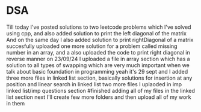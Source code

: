 # DSA
Till today I've posted solutions to two leetcode problems
which I've solved using cpp, and also added solution to print the left diagonal of the matrix
And on the same day I also added solution to print rightDiagonal of a matrix
succesfully uploaded one more solution for a problem called missing number in an array, and a also uploaded the code to print right diagonal in reverse manner
on 23/09/24 I uploaded a file in array section which has a solution to all types of swapping which are very much important when we talk about basic foundation in programming
yeah it's 29 sept and I added three more files in linked list section, basically solutions for insertion at any position and linear search in linked list 
two more files I uplaoded in imp linked list/imp questions section
#finished adding all of my files in the linked list section next I'll create few more folders and then upload all of my work in them
